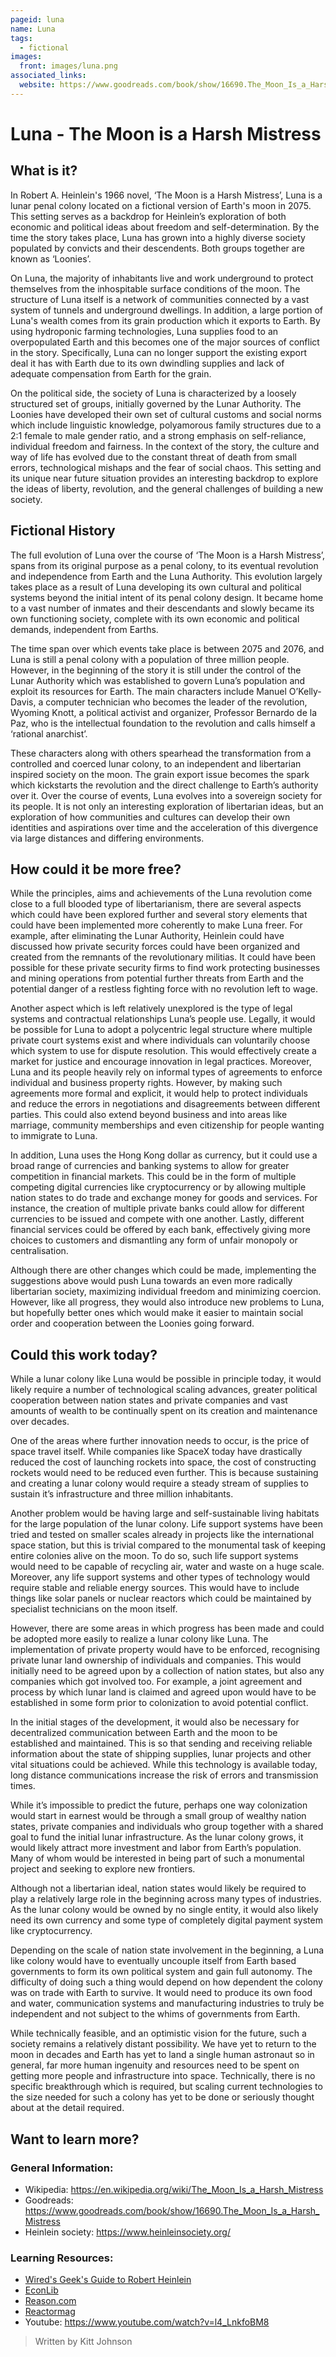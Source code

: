 ```yaml
---
pageid: luna
name: Luna
tags:
  - fictional
images:
  front: images/luna.png
associated_links:
  website: https://www.goodreads.com/book/show/16690.The_Moon_Is_a_Harsh_Mistress
---
```


# Luna - The Moon is a Harsh Mistress

## What is it?

In Robert A. Heinlein's 1966 novel, ‘The Moon is a Harsh Mistress’, Luna is a lunar penal colony located on a fictional version of Earth's moon in 2075. This setting serves as a backdrop for Heinlein’s exploration of both economic and political ideas about freedom and self-determination. By the time the story takes place, Luna has grown into a highly diverse society populated by convicts and their descendents. Both groups together are known as ‘Loonies’. 
 
On Luna, the majority of inhabitants live and work underground to protect themselves from the inhospitable surface conditions of the moon. The structure of Luna itself is a network of communities connected by a vast system of tunnels and underground dwellings. In addition, a large portion of Luna's wealth comes from its grain production which it exports to Earth. By using hydroponic farming technologies, Luna supplies food to an overpopulated Earth and this becomes one of the major sources of conflict in the story. Specifically, Luna can no longer support the existing export deal it has with Earth due to its own dwindling supplies and lack of adequate compensation from Earth for the grain.

On the political side, the society of Luna is characterized by a loosely structured set of groups, initially governed by the Lunar Authority. The Loonies have developed their own set of cultural customs and social norms which include linguistic knowledge, polyamorous family structures due to a 2:1 female to male gender ratio, and a strong emphasis on self-reliance, individual freedom and fairness. In the context of the story, the culture and way of life has evolved due to the constant threat of death from small errors, technological mishaps and the fear of social chaos. This setting and its unique near future situation provides an interesting backdrop to explore the ideas of liberty, revolution, and the general challenges of building a new society.

## Fictional History

The full evolution of Luna over the course of ‘The Moon is a Harsh Mistress’, spans from its original purpose as a penal colony, to its eventual revolution and independence from Earth and the Luna Authority. This evolution largely takes place as a result of Luna developing its own cultural and political systems beyond the initial intent of its penal colony design. It became home to a vast number of inmates and their descendants and slowly became its own functioning society, complete with its own economic and political demands, independent from Earths.

The time span over which events take place is between 2075 and 2076, and Luna is still a penal colony with a population of three million people. However, in the beginning of the story it is still under the control of the Lunar Authority which was established to govern Luna’s population and exploit its resources for Earth. The main characters include Manuel O’Kelly-Davis, a computer technician who becomes the leader of the revolution, Wyoming Knott, a political activist and organizer, Professor Bernardo de la Paz, who is the intellectual foundation to the revolution and calls himself a ‘rational anarchist’.

These characters along with others spearhead the transformation from a controlled and coerced lunar colony, to an independent and libertarian inspired society on the moon. The grain export issue becomes the spark which kickstarts the revolution and the direct challenge to Earth’s authority over it. Over the course of events, Luna evolves into a sovereign society for its people. It is not only an interesting exploration of libertarian ideas, but an exploration of how communities and cultures can develop their own identities and aspirations over time and the acceleration of this divergence via large distances and differing environments.

## How could it be more free?

While the principles, aims and achievements of the Luna revolution come close to a full blooded type of libertarianism, there are several aspects which could have been explored further and several story elements that could have been implemented more coherently to make Luna freer. For example, after eliminating the Lunar Authority, Heinlein could have discussed how private security forces could have been organized and created from the remnants of the revolutionary militias. It could have been possible for these private security firms to find work protecting businesses and mining operations from potential further threats from Earth and the potential danger of a restless fighting force with no revolution left to wage.

Another aspect which is left relatively unexplored is the type of legal systems and contractual relationships Luna’s people use. Legally, it would be possible for Luna to adopt a polycentric legal structure where multiple private court systems exist and where individuals can voluntarily choose which system to use for dispute resolution. This would effectively create a market for justice and encourage innovation in legal practices. Moreover, Luna and its people heavily rely on informal types of agreements to enforce individual and business property rights. However, by making such agreements more formal and explicit, it would help to protect individuals and reduce the errors in negotiations and disagreements between different parties. This could also extend beyond business and into areas like marriage, community memberships and even citizenship for people wanting to immigrate to Luna.

In addition, Luna uses the Hong Kong dollar as currency, but it could use a broad range of currencies and banking systems to allow for greater competition in financial markets. This could be in the form of multiple competing digital currencies like cryptocurrency or by allowing multiple nation states to do trade and exchange money for goods and services. For instance, the creation of multiple private banks could allow for different currencies to be issued and compete with one another. Lastly, different financial services could be offered by each bank, effectively giving more choices to customers and dismantling any form of unfair monopoly or centralisation.

Although there are other changes which could be made, implementing the suggestions above would push Luna towards an even more radically libertarian society, maximizing individual freedom and minimizing coercion. However, like all progress, they would also introduce new problems to Luna, but hopefully better ones which would make it easier to maintain social order and cooperation between the Loonies going forward.

## Could this work today?

While a lunar colony like Luna would be possible in principle today, it would likely require a number of technological scaling advances, greater political cooperation between nation states and private companies and vast amounts of wealth to be continually spent on its creation and maintenance over decades.

One of the areas where further innovation needs to occur, is the price of space travel itself. While companies like SpaceX today have drastically reduced the cost of launching rockets into space, the cost of constructing rockets would need to be reduced even further. This is because sustaining and creating a lunar colony would require a steady stream of supplies to sustain it’s infrastructure and three million inhabitants.

Another problem would be having large and self-sustainable living habitats for the large population of the lunar colony. Life support systems have been tried and tested on smaller scales already in projects like the international space station, but this is trivial compared to the monumental task of keeping entire colonies alive on the moon. To do so, such life support systems would need to be capable of recycling air, water and waste on a huge scale. Moreover, any life support systems and other types of technology would require stable and reliable energy sources. This would have to include things like solar panels or nuclear reactors which could be maintained by specialist technicians on the moon itself.

However, there are some areas in which progress has been made and could be adopted more easily to realize a lunar colony like Luna. The implementation of private property would have to be enforced, recognising private lunar land ownership of individuals and companies. This would initially need to be agreed upon by a collection of nation states, but also any companies which got involved too. For example, a  joint agreement and process by which lunar land is claimed and agreed upon would have to be established in some form prior to colonization to avoid potential conflict.

In the initial stages of the development, it would also be necessary for decentralized communication between Earth and the moon to be established and maintained. This is so that sending and receiving reliable information about the state of shipping supplies, lunar projects and other vital situations could be achieved. While this technology is available today,  long distance communications increase the risk of errors and transmission times.

While it’s impossible to predict the future, perhaps one way colonization would start in earnest would be through  a small group of wealthy nation states, private companies and individuals who group together with a shared goal to fund the initial lunar infrastructure. As the lunar colony grows, it would likely attract more investment and labor from Earth’s population. Many of whom would be interested in being part of such a monumental project and seeking to explore new frontiers.

Although not a libertarian ideal, nation states would likely be required to play a relatively large role in the beginning across many types of industries. As the lunar colony would be owned by no single entity, it would also likely need its own currency and some type of completely digital payment system like cryptocurrency.

Depending on the scale of nation state involvement in the beginning, a Luna like colony would have to eventually uncouple itself from Earth based governments to form its own political system and gain full autonomy. The difficulty of doing such a thing would depend on how dependent the colony was on trade with Earth to survive. It would need to produce its own food and water, communication systems and manufacturing industries to truly be independent and not subject to the whims of governments from Earth.

While technically feasible, and an optimistic vision for the future, such a society remains a relatively distant possibility. We have yet to return to the moon in decades and Earth has yet to land a single human astronaut so in general, far more human ingenuity and resources need to be spent on getting more people and infrastructure into space. Technically, there is no specific breakthrough which is required, but scaling current technologies to the size needed for such a colony has yet to be done or seriously thought about at the detail required.

## Want to learn more? 

### General Information:

- Wikipedia: <https://en.wikipedia.org/wiki/The_Moon_Is_a_Harsh_Mistress>
- Goodreads: <https://www.goodreads.com/book/show/16690.The_Moon_Is_a_Harsh_Mistress>
- Heinlein society: <https://www.heinleinsociety.org/>

### Learning Resources:

- [Wired's Geek's Guide to Robert Heinlein](https://www.wired.com/2022/06/geeks-guide-robert-heinlein/)
- [EconLib](https://www.econlib.org/archives/2018/05/reading_the_moo.html)
- [Reason.com](https://reason.com/2024/05/03/the-moon-is-a-harsh-mistress/)
- [Reactormag](https://reactormag.com/is-the-moon-is-a-harsh-mistress-heinleins-all-time-greatest-work/)
- Youtube: <https://www.youtube.com/watch?v=l4_LnkfoBM8>

> Written by Kitt Johnson